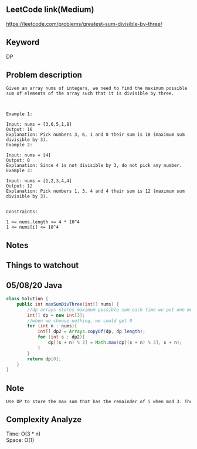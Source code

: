 ## LeetCode link(Medium)
https://leetcode.com/problems/greatest-sum-divisible-by-three/

## Keyword
DP

## Problem description
```
Given an array nums of integers, we need to find the maximum possible sum of elements of the array such that it is divisible by three.

 

Example 1:

Input: nums = [3,6,5,1,8]
Output: 18
Explanation: Pick numbers 3, 6, 1 and 8 their sum is 18 (maximum sum divisible by 3).
Example 2:

Input: nums = [4]
Output: 0
Explanation: Since 4 is not divisible by 3, do not pick any number.
Example 3:

Input: nums = [1,2,3,4,4]
Output: 12
Explanation: Pick numbers 1, 3, 4 and 4 their sum is 12 (maximum sum divisible by 3).
 

Constraints:

1 <= nums.length <= 4 * 10^4
1 <= nums[i] <= 10^4
```



## Notes


## Things to watchout

## 05/08/20 Java

```java
class Solution {
    public int maxSumDivThree(int[] nums) {
        //dp arrays stores maximum possible sum each time we put one more number
        int[] dp = new int[3];
        //when we choose nothing, we could get 0
        for (int n : nums){
            int[] dp2 = Arrays.copyOf(dp, dp.length);
            for (int s : dp2){
                dp[(s + n) % 3] = Math.max(dp[(s + n) % 3], s + n);
            }
        }
        return dp[0];
    }
}

```
## Note
```
Use DP to store the max sum that has the remainder of i when mod 3. Then we add each number in to choose for the combination and compute the bigger possible sum.Note that for the base case, dp[0] should be 0 but don't really have any dp[1] or dp[2]. But setting dp[1] and dp[2] to 0 can avoid conflicts and negative index.
```
## Complexity Analyze
Time: O(3 * n)       \
Space: O(1)